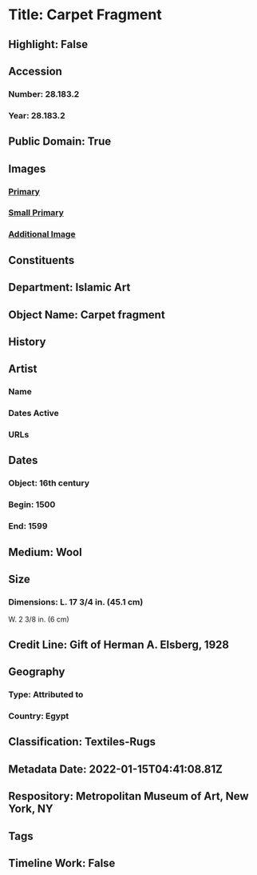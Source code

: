 # Title: Carpet Fragment
## Highlight: False
## Accession
### Number: 28.183.2
### Year: 28.183.2
## Public Domain: True
## Images
### [Primary](https://images.metmuseum.org/CRDImages/is/original/sf28-183-2.jpg)
### [Small Primary](https://images.metmuseum.org/CRDImages/is/web-large/sf28-183-2.jpg)
### [Additional Image](https://images.metmuseum.org/CRDImages/is/original/72235.jpg)
## Constituents
## Department: Islamic Art
## Object Name: Carpet fragment
## History
## Artist
### Name
### Dates Active
### URLs
## Dates
### Object: 16th century
### Begin: 1500
### End: 1599
## Medium: Wool
## Size
### Dimensions: L. 17 3/4 in. (45.1 cm)
W. 2 3/8 in. (6 cm)
## Credit Line: Gift of Herman A. Elsberg, 1928
## Geography
### Type: Attributed to
### Country: Egypt
## Classification: Textiles-Rugs
## Metadata Date: 2022-01-15T04:41:08.81Z
## Respository: Metropolitan Museum of Art, New York, NY
## Tags
## Timeline Work: False